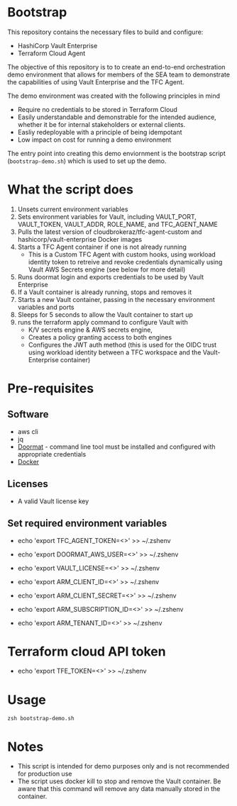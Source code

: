 # Bootstrap 

This repository contains the necessary files to build and configure:
- HashiCorp Vault Enterprise
- Terraform Cloud Agent

The objective of this repository is to to create an end-to-end orchestration demo environment that allows for members of the SEA team to 
demonstrate the capabilities of using Vault Enterprise and the TFC Agent.

The demo environment was created with the following principles in mind
- Require no credentials to be stored in Terraform Cloud
- Easily understandable and demonstrable for the intended audience, whether it be for internal stakeholders or external clients.
- Easliy redeployable with a principle of being idempotant
- Low impact on cost for running a demo environment


The entry point into creating this demo enviornment is the bootstrap script (```bootstrap-demo.sh```) which is used to set up the demo. 

# What the script does

1. Unsets current environment variables
2. Sets environment variables for Vault, including VAULT_PORT, VAULT_TOKEN, VAULT_ADDR, ROLE_NAME, and TFC_AGENT_NAME
3. Pulls the latest version of cloudbrokeraz/tfc-agent-custom and hashicorp/vault-enterprise Docker images
4. Starts a TFC Agent container if one is not already running
    - This is a Custom TFC Agent with custom hooks, using workload identity token to retreive and revoke credentials dynamically using Vault AWS Secrets engine (see below for more detail)
5. Runs doormat login and exports credentials to be used by Vault Enterprise
6. If a Vault container is already running, stops and removes it
7. Starts a new Vault container, passing in the necessary environment variables and ports
8. Sleeps for 5 seconds to allow the Vault container to start up
9. runs the terraform apply command to configure Vault with
    - K/V secrets engine & AWS secrets engine, 
    - Creates a policy granting access to both engines
    - Configures the JWT auth method (this is used for the OIDC trust using workload identity between a TFC workspace and the Vault-Enterprise container)

# Pre-requisites

## Software


* aws cli
* jq 
* [Doormat](https://docs.prod.secops.hashicorp.services/doormat/cli/) - command line tool must be installed and configured with appropriate credentials
* [Docker](https://www.docker.com/products/docker-desktop/)

## Licenses

* A valid Vault license key

## Set required environment variables

* echo 'export TFC_AGENT_TOKEN=<>' >> ~/.zshenv
* echo 'export DOORMAT_AWS_USER=<>' >> ~/.zshenv
* echo 'export VAULT_LICENSE=<>' >> ~/.zshenv

* echo 'export ARM_CLIENT_ID=<>' >> ~/.zshenv
* echo 'export ARM_CLIENT_SECRET=<>' >> ~/.zshenv
* echo 'export ARM_SUBSCRIPTION_ID=<>' >> ~/.zshenv
* echo 'export ARM_TENANT_ID=<>' >> ~/.zshenv



# Terraform cloud API token

* echo 'export TFE_TOKEN=<>' >> ~/.zshenv

# Usage

```zsh bootstrap-demo.sh```

# Notes

* This script is intended for demo purposes only and is not recommended for production use
* The script uses docker kill to stop and remove the Vault container. Be aware that this command will remove any data manually stored in the container.